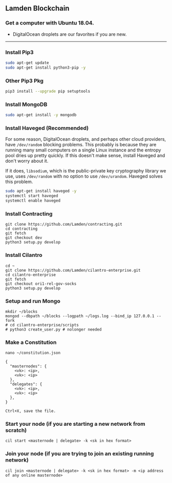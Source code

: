 ## Lamden Blockchain
### Get a computer with Ubuntu 18.04.
* DigitalOcean droplets are our favorites if you are new.

* * *

### Install Pip3
```bash
sudo apt-get update
sudo apt-get install python3-pip -y
```

### Other Pip3 Pkg
```bash
pip3 install --upgrade pip setuptools
```

### Install MongoDB
```bash
sudo apt-get install -y mongodb
```

### Install Haveged (Recommended)
For some reason, DigitalOcean droplets, and perhaps other cloud providers, have `/dev/random` blocking problems. This probably is because they are running many small computers on a single Linux instance and the entropy pool dries up pretty quickly. If this doesn't make sense, install Haveged and don't worry about it.

If it does, `libsodium`, which is the public-private key cryptography library we use, uses `/dev/random` with no option to use `/dev/urandom`. Haveged solves this problem.

```bash
sudo apt-get install haveged -y
systemctl start haveged
systemctl enable haveged
```

### Install Contracting
```
git clone https://github.com/Lamden/contracting.git
cd contracting
git fetch
git checkout dev
python3 setup.py develop
```

### Install Cilantro
```
cd ~
git clone https://github.com/Lamden/cilantro-enterprise.git
cd cilantro-enterprise
git fetch
git checkout ori1-rel-gov-socks
python3 setup.py develop
```

### Setup and run Mongo
```
mkdir ~/blocks
mongod --dbpath ~/blocks --logpath ~/logs.log --bind_ip 127.0.0.1 --fork
# cd cilantro-enterprise/scripts
# python3 create_user.py # nolonger needed
```

### Make a Constitution
```
nano ~/constitution.json

{
  "masternodes": {
    <vk>: <ip>,
    <vk>: <ip>
  },
  "delegates": {
    <vk>: <ip>,
    <vk>: <ip>
  },
}

Ctrl+X, save the file.
```

### Start your node (if you are starting a new network from scratch)
```
cil start <masternode | delegate> -k <sk in hex format>
```

### Join your node (if you are trying to join an existing running network)
```
cil join <masternode | delegate> -k <sk in hex format> -m <ip address of any online masternode>
```
